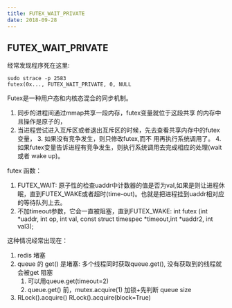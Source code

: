 ```yaml
---
title: FUTEX_WAIT_PRIVATE
date: 2018-09-28
---
```

## FUTEX_WAIT_PRIVATE 
经常发现程序死在这里:

    sudo strace -p 2583
    futex(0x..., FUTEX_WAIT_PRIVATE, 0, NULL

Futex是一种用户态和内核态混合的同步机制。
1. 同步的进程间通过mmap共享一段内存，futex变量就位于这段共享 的内存中且操作是原子的，
2. 当进程尝试进入互斥区或者退出互斥区的时候，先去查看共享内存中的futex变量，
    3. 如果没有竞争发生，则只修改futex,而不 用再执行系统调用了。
    4. 如果futex变量告诉进程有竞争发生，则执行系统调用去完成相应的处理(wait 或者 wake up)。

futex 函数：
1. FUTEX_WAIT: 原子性的检查uaddr中计数器的值是否为val,如果是则让进程休眠，直到FUTEX_WAKE或者超时(time-out)。也就是把进程挂到uaddr相对应的等待队列上去。
2. 不加timeout参数，它会一直被阻塞，直到FUTEX_WAKE:
    int futex (int *uaddr, int op, int val, const struct timespec *timeout,int *uaddr2, int val3);

这种情况经常出现在：
1. redis 堵塞
2. queue 的 get() 是堵塞: 多个线程同时获取queue.get(), 没有获取到的线程就会被get 阻塞
    1. 可以用queue.get(timeout=2)
    1. queue.get() 前，mutex.acquire(1) 加锁+先判断 queue size
3. RLock().acquire()
    RLock().acquire(block=True)
